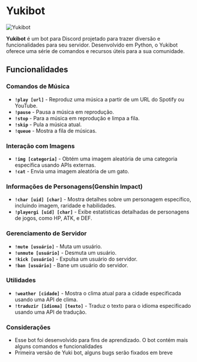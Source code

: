 # Yukibot

![Yukibot](https://img.shields.io/badge/Yukibot-%E2%9C%94-green)

**Yukibot** é um bot para Discord projetado para trazer diversão e funcionalidades para seu servidor. Desenvolvido em Python, o Yukibot oferece uma série de comandos e recursos úteis para a sua comunidade.

## Funcionalidades

### Comandos de Música
- **`!play [url]`** - Reproduz uma música a partir de um URL do Spotify ou YouTube.
- **`!pause`** - Pausa a música em reprodução.
- **`!stop`** - Para a música em reprodução e limpa a fila.
- **`!skip`** - Pula a música atual.
- **`!queue`** - Mostra a fila de músicas.

### Interação com Imagens
- **`!img [categoria]`** - Obtém uma imagem aleatória de uma categoria específica usando APIs externas.
- **`!cat`** - Envia uma imagem aleatória de um gato.

### Informações de Personagens(Genshin Impact)
- **`!char [uid] [char]`** - Mostra detalhes sobre um personagem específico, incluindo imagem, raridade e habilidades.
- **`!playergi [uid] [char]`** - Exibe estatísticas detalhadas de personagens de jogos, como HP, ATK, e DEF.

### Gerenciamento de Servidor
- **`!mute [usuário]`** - Muta um usuário.
- **`!unmute [usuário]`** - Desmuta um usuário.
- **`!kick [usuário]`** - Expulsa um usuário do servidor.
- **`!ban [usuário]`** - Bane um usuário do servidor.

### Utilidades
- **`!weather [cidade]`** - Mostra o clima atual para a cidade especificada usando uma API de clima.
- **`!traduzir [idioma] [texto]`** - Traduz o texto para o idioma especificado usando uma API de tradução.



### Considerações
* Esse bot foi desenvolvido para fins de aprendizado. O bot contém mais alguns comandos e funcionalidades
* Primeira versão de Yuki bot, alguns bugs serão fixados em breve

